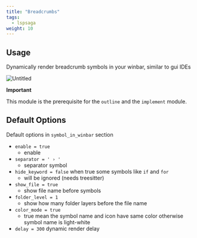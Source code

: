 ```yaml
---
title: "Breadcrumbs"
tags:
  - lspsaga
weight: 10
---
```


## Usage

Dynamically render breadcrumb symbols in your winbar, similar to gui IDEs

![Untitled](https://github.com/nvimdev/lspsaga.nvim/assets/41671631/2541c09d-9b5b-4b14-9e4b-d66095e07ba0)

**Important**

This module is the prerequisite for the `outline` and the `implement` module.

## Default Options

Default options in `symbol_in_winbar` section

- `enable = true`
  - enable
- `separator = ' › '`
  - separator symbol
- `hide_keyword = false` when true some symbols like `if` and `for`
  - will be ignored (needs treesitter)
- `show_file = true`
  - show file name before symbols
- `folder_level = 1`
  - show how many folder layers before the file name
- `color_mode = true`
  - true mean the symbol name and icon have same color otherwise symbol name is light-white
- `delay = 300` dynamic render delay
